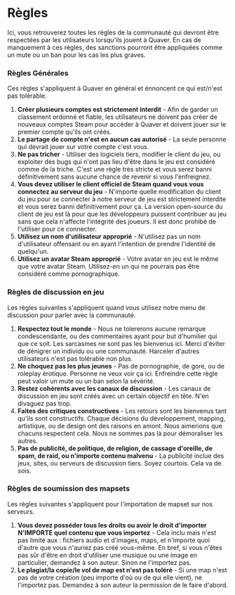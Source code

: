 ﻿# Règles

Ici, vous retrouverez toutes les règles de la communauté qui devront être respectées par les utilisateurs lorsqu'ils jouent à Quaver. En cas de manquement à ces règles, des sanctions pourront être appliquées comme un mute ou un ban pour les cas les plus graves.

### Règles Générales

Ces règles s'appliquent à Quaver en général et énnoncent ce qui est/n'est pas tolérable.

1. **Créer plusieurs comptes est strictement interdit** - Afin de garder un classement ordonné et fiable, les utilisateurs ne doivent pas créer de nouveaux comptes Steam pour accéder à Quaver et doivent jouer sur le premier compte qu'ils ont créés. 
2. **Le partage de compte n'est en aucun cas autorisé** - La seule personne qui devrait jouer sur votre compte c'est vous. 
3. **Ne pas tricher** - Utiliser des logiciels tiers, modifier le client du jeu, ou exploiter des bugs qui n'ont pas lieu d'être dans le jeu est considéré comme de la triche. C'est une règle très stricte et vous serez banni définitivement sans aucune chance de revenir si vous l'enfreignez.
4. **Vous devez utiliser le client officiel de Steam quand vous vous connectez au serveur du jeu** - N'importe quelle modification du client du jeu pour se connecter à notre serveur de jeu est strictement interdite et vous serez banni définitivement pour ça. La version open-source du client de jeu est là pour que les développeurs puissent contribuer au jeu sans que cela n'affecte l'intégrité des joueurs. Il est donc prohibé de l'utiliser pour ce connecter.
5. **Utilisez un nom d'utilisateur approprié** - N'utilisez pas un nom d'utilisateur offensant ou en ayant l'intention de prendre l'identité de quelqu'un.
6. **Utilisez un avatar Steam approprié** - Votre avatar en jeu est le même que votre avatar Steam. Utilisez-en un qui ne pourrais pas être considéré comme pornographique.

### Règles de discussion en jeu

Les règles suivantes s'appliquent quand vous utilisez notre menu de discussion pour parler avec la communauté.

1. **Respectez tout le monde** - Nous ne tolererons aucune remarque condescendante, ou des commentaires ayant pour but d'humilier qui que ce soit. Les sarcasmes ne sont pas les bienvenus ici. Merci d'éviter de dénigrer un individu ou une communauté. Harceler d'autres utilisateurs n'est pas tolérable non plus.
2. **Ne choquez pas les plus jeunes** - Pas de pornographie, de gore, ou de roleplay érotique. Personne ne veux voir ça ici. Enfreindre cette règle peut valoir un mute ou un ban selon la sévérité.
3. **Restez cohérents avec les canaux de discussion** - Les canaux de discussion en jeu sont créés avec un certain objectif en tête. N'en divaguez pas trop.
4. **Faites des critiques constructives** - Les retours sont les bienvenus tant qu'ils sont constructifs. Chaque décisions du développement, mapping, artistique, ou de design ont des raisons en amont. Nous aimerions que chacuns respectent cela. Nous ne sommes pas là pour démoraliser les autres.
5. **Pas de publicité, de politique, de religion, de cassage d'oreille, de spam, de raid, ou n'importe contenu malvenu** - La publicité inclue des jeux, sites, ou serveurs de discussion tiers. Soyez courtois. Cela va de sois.

### Règles de soumission des mapsets

Les règles suivantes s'appliquent pour l'importation de mapset sur nos serveurs.

1. **Vous devez posséder tous les droits ou avoir le droit d'importer N'IMPORTE quel contenu que vous importez** - Cela inclu mais n'est pas limité aux : fichiers audio et d'images, maps, et n'importe quoi d'autre que vous n'auriez pas créé vous-même. En bref, si vous n'êtes pas sûr d'être en droit d'utiliser une musique ou une image en particulier, demandez à son auteur. Sinon ne l'importez pas.
2. **Le plagiat/la copie/le vol de map est n'est pas toléré** - Si une map n'est pas de votre création (peu importe d'où ou de qui elle vient), ne l'importez pas. Demandez à son auteur la permission de le faire d'abord.
